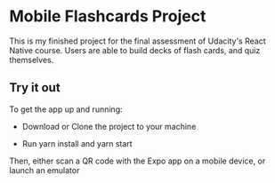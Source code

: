 # Mobile Flashcards Project

This is my finished project for the final assessment of Udacity's React Native course. Users are able to build decks of flash cards, and quiz themselves.

## Try it out

To get the app up and running:

* Download or Clone the project to your machine 

* Run yarn install and yarn start
    
Then, either scan a QR code with the Expo app on a mobile device, or launch an emulator
